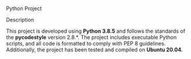 Python Project

Description

This project is developed using **Python 3.8.5** 
and follows the standards of the **pycodestyle** version 2.8.*. The project includes executable Python scripts, 
and all code is formatted to comply with PEP 8 guidelines. 
Additionally, the project has been
tested and compiled on **Ubuntu 20.04.**

